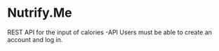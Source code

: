 # Nutrify.Me
REST API for the input of calories
-API Users must be able to create an account and log in.
